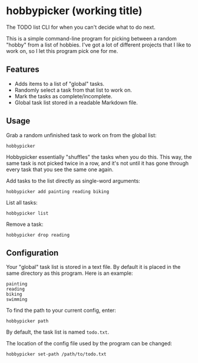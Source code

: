 # hobbypicker (working title)

The TODO list CLI for when you can't decide what to do next.

This is a simple command-line program for picking between a random "hobby" from 
a list of hobbies. I've got a lot of different projects that I like to work on,
so I let this program pick one for me.

## Features

- Adds items to a list of "global" tasks.
- Randomly select a task from that list to work on.
- Mark the tasks as complete/incomplete.
- Global task list stored in a readable Markdown file.

## Usage

Grab a random unfinished task to work on from the global list:

```
hobbypicker
```

Hobbypicker essentially "shuffles" the tasks when you do this. This way, the 
same task is not picked twice in a row, and it's not until it has gone through
every task that you see the same one again.

Add tasks to the list directly as single-word arguments:

```
hobbypicker add painting reading biking
```

List all tasks:

```
hobbypicker list
```

Remove a task:

```
hobbypicker drop reading
```

## Configuration

Your "global" task list is stored in a text file. By default it is placed in 
the same directory as this program. Here is an example:

```
painting
reading
biking
swimming
```

To find the path to your current config, enter:

```
hobbypicker path
```

By default, the task list is named `todo.txt`.

The location of the config file used by the program can be changed:

```
hobbypicker set-path /path/to/todo.txt
```

